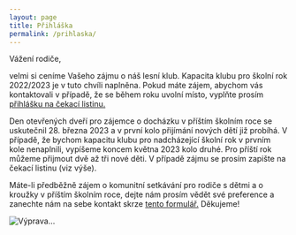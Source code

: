 ```yaml
---
layout: page
title: Přihláška
permalink: /prihlaska/
---
```

Vážení rodiče,

velmi si ceníme Vašeho zájmu o náš lesní klub. Kapacita klubu pro školní rok 2022/2023 je v tuto chvíli naplněna. Pokud máte zájem, abychom vás kontaktovali v případě, že se během roku uvolní místo, vyplňte prosím [přihlášku na čekací listinu.](https://docs.google.com/forms/d/e/1FAIpQLSdpfh4ZLk6OpJroxKuiZqFOHpd_pzUx1cq8JVYJolVMLE8O4A/viewform?usp=sf_link)

Den otevřených dveří pro zájemce o docházku v příštím školním roce se uskutečnil 28. března 2023 a v první kolo přijímání nových dětí již probíhá. V případě, že bychom kapacitu klubu pro nadcházející školní rok v prvním kole nenaplnili, vypíšeme koncem května 2023 kolo druhé. Pro příští rok můžeme přijmout dvě až tři nové děti. V případě zájmu se prosím zapište na čekací listinu (viz výše).

Máte-li předběžně zájem o komunitní setkávání pro rodiče s dětmi a o kroužky v příštím školním roce, dejte nám prosím vědět své preference a zanechte nám na sebe kontakt skrze [tento formulář.](https://docs.google.com/forms/d/e/1FAIpQLSf49x825RDaG3u6UheIX92eIFuJ16kyls_iguA6BzqT5gb0fQ/viewform?usp=sf_link) Děkujeme!

![Výprava...](/assets/gallery/2019-11-13_10-08-24.jpg)
